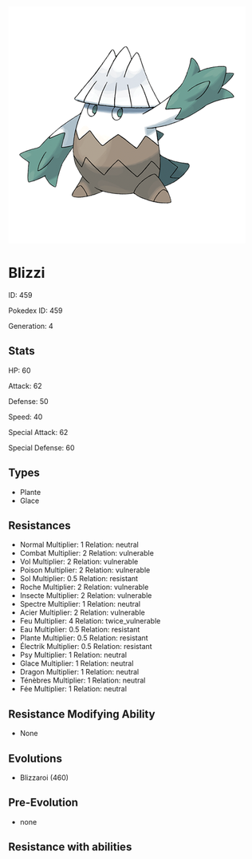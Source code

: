 ![](https://raw.githubusercontent.com/PokeAPI/sprites/master/sprites/pokemon/other/official-artwork/459.png)

# Blizzi
ID: 459

Pokedex ID: 459

Generation: 4

## Stats

HP: 60

Attack: 62

Defense: 50

Speed: 40

Special Attack: 62

Special Defense: 60

## Types

- Plante
- Glace
## Resistances

- Normal Multiplier: 1 Relation: neutral
- Combat Multiplier: 2 Relation: vulnerable
- Vol Multiplier: 2 Relation: vulnerable
- Poison Multiplier: 2 Relation: vulnerable
- Sol Multiplier: 0.5 Relation: resistant
- Roche Multiplier: 2 Relation: vulnerable
- Insecte Multiplier: 2 Relation: vulnerable
- Spectre Multiplier: 1 Relation: neutral
- Acier Multiplier: 2 Relation: vulnerable
- Feu Multiplier: 4 Relation: twice_vulnerable
- Eau Multiplier: 0.5 Relation: resistant
- Plante Multiplier: 0.5 Relation: resistant
- Électrik Multiplier: 0.5 Relation: resistant
- Psy Multiplier: 1 Relation: neutral
- Glace Multiplier: 1 Relation: neutral
- Dragon Multiplier: 1 Relation: neutral
- Ténèbres Multiplier: 1 Relation: neutral
- Fée Multiplier: 1 Relation: neutral
## Resistance Modifying Ability

- None

## Evolutions

- Blizzaroi (460)
## Pre-Evolution

- none

## Resistance with abilities

